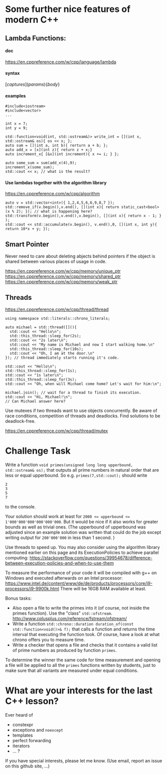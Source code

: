 # Some further nice features of modern C++

## Lambda Functions:
#### doc
https://en.cppreference.com/w/cpp/language/lambda

#### syntax
[_captures_]\(_params_\){_body_}

#### examples
```
#include<iostream>
#include<vector>
...

int x = 7;
int y = 9;

std::function<void(int, std::ostream&)> write_int = [](int x, std::ostream& os){ os << x; };
auto sum = [](int a, int b){ rerturn a + b; };
auto add_x = [x](int z){ return z + x;}
auto increment_x{ [&x](int increment){ x += i; } };

auto some_sum = sum(add_x(4),9);
increment_x(some_sum);
std::cout << x; // what is the result?
```

#### Use lambdas together with the algorithm library

https://en.cppreference.com/w/cpp/algorithm

```
auto v = std::vector<int>({ 1,2,4,5,6,6,9,8,7 });
std::remove_if(v.begin(),v.end(), [](int x){ return static_cast<bool>(x % 2); }); // what is happening here?
std::transform(v.begin(),v.end(),v.begin(), [](int x){ return x - 1; } );
std::cout << std::accumulate(v.begin(), v.end(),0, [](int x, int y){ return 10*x + y; });

```

## Smart Pointer

Never need to care about deleting abjects behind pointers if the object is shared between various places of usage in code.

https://en.cppreference.com/w/cpp/memory/unique_ptr
https://en.cppreference.com/w/cpp/memory/shared_ptr
https://en.cppreference.com/w/cpp/memory/weak_ptr


## Threads
https://en.cppreference.com/w/cpp/thread/thread

```
using namespace std::literals::chrono_literals;

auto michael = std::thread([](){
  std::cout << "Hello\n";
  std::this_thread::sleep_for(2s);
  std::cout << "2s later\n";
  std::cout << "My name is Michael and now I start walking home.\n"
  std::this_thread::sleep_for(10s);
  std::cout << "Oh, I am at the door.\n"
}); // thread immediately starts running it's code.

std::cout << "Hello\n";
std::this_thread::sleep_for(1s);
std::cout << "1s later\n";
std::this_thread::sleep_for(3s);
std::cout << "Oh, when will Michael come home? Let's wait for him:\n";

michael.join(); // wait for a thread to finish its execution.
std::cout << "Hi, Michael!\n";
// Can Michael answer here?
```

Use mutexes if two threads want to use objects concurrently. Be aware of race conditions, competition of threads and deadlocks. Find solutions to be deadlock-free.

https://en.cppreference.com/w/cpp/thread/mutex

# Challenge Task

Write a function `void primes(unsigned long long upperbound, std::ostream& os);` that outputs all prime numbers in natural order that are less or equal upperbound. So e.g. `primes(7,std::cout);` should write
```
2
3
5
7
```
to the console.

Your solution should work at least for `2000 <= upperbound <= 1'000'000'000'000'000'000`. But it would be nice if it also works for greater bounds as well as trivial ones. (The upperbound of upperbound was adjusted since an example solution was written that could do the job except writing output for `200'000'000` in less than 1 second. )

Use threads to speed up. You may also consider using the algorithm library mentioned earlier on this page and its ExecutionPolicies to achieve parallel computing:
https://stackoverflow.com/questions/39954678/difference-between-execution-policies-and-when-to-use-them

To measure the performance of your code it will be compiled with g++ on Windows and executed afterwards on an Intel processor: https://www.intel.de/content/www/de/de/products/processors/core/i9-processors/i9-9900k.html There will be 16GB RAM available at least.

Bonus tasks:
* Also open a file to write the primes into it (of course, not inside the primes function). Use the "class" `std::ofstream`. http://www.cplusplus.com/reference/fstream/ofstream/
* Write a function `std::chrono::duration duration_of(const std::function<void()>& f);` that calls a function and returns the time interval that executing the function took. Of course, have a look at what chrono offers you to measure time.
* Write a checker that opens a file and checks that it contains a valid list of prime numbers as produced by function `primes`.

To determine the winner the same code for time measurement and opening a file will be applied to all the `primes` functions written by students, just to make sure that all variants are measured under equal conditions.

# What are your interests for the last C++ lesson?

Ever heard of 
* constexpr
* exceptions and `noexcept`
* templates
* perfect forwarding
* iterators
* ...
?

If you have special interests, please let me know. (Use email, report an issue on this github site, ...)

